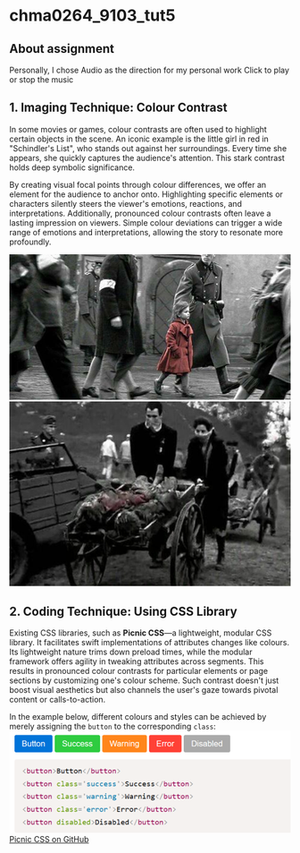 # chma0264_9103_tut5

## About assignment
Personally, I chose Audio as the direction for my personal work
Click to play or stop the music





## 1. Imaging Technique: Colour Contrast

In some movies or games, colour contrasts are often used to highlight certain objects in the scene. An iconic example is the little girl in red in "Schindler's List", who stands out against her surroundings. Every time she appears, she quickly captures the audience's attention. This stark contrast holds deep symbolic significance.

By creating visual focal points through colour differences, we offer an element for the audience to anchor onto. Highlighting specific elements or characters silently steers the viewer's emotions, reactions, and interpretations. Additionally, pronounced colour contrasts often leave a lasting impression on viewers. Simple colour deviations can trigger a wide range of emotions and interpretations, allowing the story to resonate more profoundly.

![film shot1](assets/red1.png)
![film shot1](assets/red2.png)

## 2. Coding Technique: Using CSS Library

Existing CSS libraries, such as **Picnic CSS**—a lightweight, modular CSS library. It facilitates swift implementations of attributes changes like colours. Its lightweight nature trims down preload times, while the modular framework offers agility in tweaking attributes across segments. This results in pronounced colour contrasts for particular elements or page sections by customizing one's colour scheme. Such contrast doesn't just boost visual aesthetics but also channels the user's gaze towards pivotal content or calls-to-action.

In the example below, different colours and styles can be achieved by merely assigning the `button` to the corresponding `class`:
![code example](assets/example.png)
[Picnic CSS on GitHub](https://github.com/franciscop/picnic)
